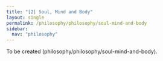 ```yaml
---
title: "[2] Soul, Mind and Body"
layout: single
permalink: /philosophy/philosophy/soul-mind-and-body
sidebar:
  nav: "philosophy"
---
```


To be created (philosophy/philosophy/soul-mind-and-body).
